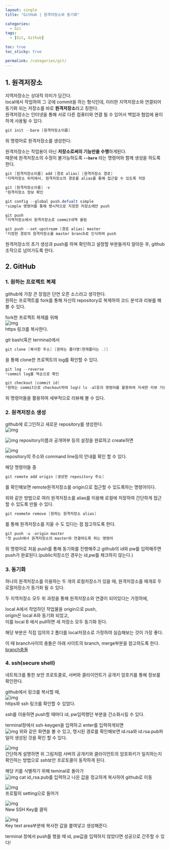 ```yaml
---
layout: single
title: "GitHub | 원격저장소와 동기화" 

categories:
  - Git
tags:
  - [Git, Github]

toc: true
toc_sticky: true

permalink: /categories/git/
---
```


## 1. 원격저장소


 지역저장소는 상대적 의미가 담긴다.  
 local에서 작업하여 그 곳에 commit을 하는 형식인데,
 이러한 지역저장소와 연결되어 동기화 되는 저장소를 바로 **원격저장소**라고 칭한다.  
 원격저장소는 인터넷을 통해 서로 다른 컴퓨터와 연결 될 수 있어서 백업과 협업에 용이하게 사용될 수 있다.  






```java
git init --bare [원격저장소이름] 
```   
 위 명령어로 원격저장소를 생성한다.  


 원격저장소는 작업용이 아닌 **저장소로써의 기능만을 수행**하게된다.  
 때문에 원격저장소의 수정이 불가능하도록 **`--bare`** 라는 명령어와 함께 생성을 하도록 한다. 

```java
git [원격저장소이름] add [경로 alias] [원격저장소 경로]
*지역저장소 위치에서, 원격저장소의 경로를 alias를 통해 접근할 수 있도록 저장

git [원격저장소이름] -v
*원격저장소 정보 확인 

git config --global push.defualt simple
*simple 명령어를 통해 명시적으로 지정한 저장소에만 push

git push
*지역저장소에서 원격저장소로 commit내역 올림

git push --set-upstream [경로 alias] master
*지정한 경로의 원격저장소를 master branch로 인식하여 push
```   
 원격저장소의 초기 생성과 push를 하며 확인하고 설정할 부분들까지 알아둔 후, github 조작으로 넘어가도록 한다.  








## 2. GitHub


### 1. 원하는 프로젝트 복제


github에 가장 큰 장점은 단연 오픈 소스라고 생각한다.  
원하는 프로젝트를 fork를 통해 자신의 repository로 복제하여 코드 분석과 리뷰를 해볼 수 있다.


fork한 프로젝트 복제를 위해       
![img](/assets/images/20220308/1.png)       
https 링크를 복사한다.       




git bash(혹은 terminal)에서   
```java
git clone [복사한 주소] [원하는 폴더명(현재폴더는 .)]
```
을 통해 clone한 프로젝트의 log를 확인할 수 있다.  






   
```java
git log --reverse
*commit log를 역순으로 확인

git checkout [commit id]
*원하는 commit으로 checkout하여 log나 ls -al등의 명령어를 활용하여 자세한 리뷰 가능
```
위 명령어들을 활용하여 세부적으로 리뷰해 볼 수 있다.




### 2. 원격저장소 생성


github에 로그인하고 새로운 repository를 생성한다.  
![img](/assets/images/20220308/2.png)


   
![img](/assets/images/20220308/3.png) 
repository이름과 공개여부 등의 설정을 완료하고 create하면   


![img](/assets/images/20220308/4.png)  
repository의 주소와 command line등의 안내를 확인 할 수 있다.  




   
해당 명령어들 중   
```java
git remote add origin [생성한 repository 주소]
```
를 확인해보면 remote원격저장소를 origin으로 접근할 수 있도록하는 명령어이다. 


   

위와 같은 방법으로 여러 원격저장소를 alias를 이용해 로컬에 저장하여 간단하게 접근할 수 있도록 만들 수 있다.  

```java
git reomote remove [원하는 원격저장소 alias]
```
를 통해 원격저장소를 지울 수 도 있다는 점 참고하도록 한다.  





```java
git push -u -origin master
*첫 push에서 원격저장소의 master와 연결하도록 하는 명령어
```
위 명령어로 처음 push를 통해 동기화를 진행해주고 github의 id와 pw를 입력해주면 push가 완료된다.(public저장소인 경우는 id,pw를 체크하지 않는다.)  






   

### 3. 동기화

하나의 원격저장소를 이용하는 두 개의 로컬저장소가 있을 때, 원격저장소를 매개로 두 로컬저장소가 동기화 될 수 있다.   


두 지역저장소 모두 위 과정을 통해 원격저장소와 연결이 되어있다는 가정하에,  
    
local A에서 작업하던 작업물을 origin으로 push,  
origin은 local A와 동기화 되었고,  
이를 local B 에서 pull하면 세 저장소 모두 동기화 된다.  


해당 부분은 직접 임의의 2 폴더를 local저장소로 가정하여 실습해보는 것이 가장 좋다.  
    



이 때 branch사이의 충돌은 아래 사이트의 branch, merge부분을 참고하도록 한다.  
[branch충돌](https://kkrree.tistory.com/7?category=994242/)    






### 4. ssh(secure shell)



네트워크를 통한 보안 프로토콜로, 서버와 클라이언트가 공개키 암호키를 통해 정보를 확인한다.  


github에서 링크를 복사할 때,  
![img](/assets/images/20220308/5.png)  
https와 ssh 링크를 확인할 수 있었다.  




ssh를 이용하면 push할 때마다 id, pw입력했던 부분을 간소화시킬 수 있다.



   
terminal창에서 ssh-keygen을 입력하고 enter를 입력하게되면  
![img](/assets/images/20220308/6.png)
위와 같은 화면을 볼 수 있고, 명시된 경로를 확인해보면 id.rsa와 id.rsa.pub파일이 생성된 것을 확인 할 수 있다.    



![img](/assets/images/20220308/7.png)  
간단하게 설명하면 위 그림처럼 서버의 공개키와 클라이언트의 암호화키가 일치하는지 확인하는 방법으로 ssh보안 프로토콜이 동작하게 된다.  


 
해당 키를 식별하기 위해 teminal로 돌아가  
![img](/assets/images/20220308/8.png)
cat id_rsa.pub를 입력하고 나온 값을 정교하게 복사하여 github로 이동    


![img](/assets/images/20220308/9.png)  
프로필의 setting으로 들어가    

![img](/assets/images/20220308/10.png)  
New SSH Key를 클릭    

![img](/assets/images/20220308/11.png)  
Key text area부분에 복사한 값을 붙여넣고 생성해준다.  




terminal 창에서 push를 했을 때 id, pw값을 입력하지 않았다면 성공으로 간주할 수 있다!  











    














